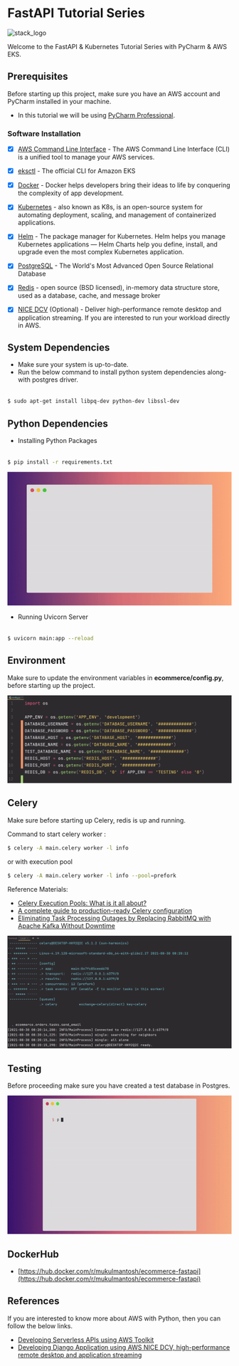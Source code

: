# FastAPI Tutorial Series

![stack_logo](https://gist.githubusercontent.com/mukulmantosh/d68428973c1a368ecc6f3781144abca8/raw/044c5e7b4e86d39c815d575ad63c56864e2a7dda/stack.png)


Welcome to the FastAPI & Kubernetes Tutorial Series with PyCharm & AWS EKS.

## Prerequisites 

Before starting up this project, make sure you have an AWS account and 
PyCharm installed in your machine.

* In this tutorial we will be using [PyCharm Professional](https://www.jetbrains.com/pycharm/).


### Software Installation

- [x] [AWS Command Line Interface](https://aws.amazon.com/cli/) - The AWS Command Line Interface (CLI) is a unified tool to manage your AWS services.


- [x] [eksctl](https://eksctl.io/) - The official CLI for Amazon EKS


- [x] [Docker](https://www.docker.com/) - Docker helps developers bring their ideas to life by conquering the complexity of app development.


- [x] [Kubernetes](https://kubernetes.io/) - also known as K8s, is an 
 open-source system for automating deployment, scaling, and management of containerized applications.


- [x] [Helm](https://helm.sh/) - The package manager for Kubernetes. Helm helps you manage 
Kubernetes applications — Helm Charts help you define, install, and upgrade even the most complex Kubernetes application.


- [x] [PostgreSQL](https://www.postgresql.org/) - The World's Most Advanced Open Source Relational Database


- [x] [Redis](https://redis.io/) - open source (BSD licensed), in-memory data structure store, used as a database, cache, and message broker


- [x] [NICE DCV](https://www.nice-dcv.com/) (Optional) - Deliver high-performance remote desktop and application streaming. If 
you are interested to run your workload directly in AWS.

## System Dependencies

- Make sure your system is up-to-date.
- Run the below command to install python system 
dependencies along-with postgres driver.

```bash

$ sudo apt-get install libpq-dev python-dev libssl-dev

```



## Python Dependencies

- Installing Python Packages

```bash

$ pip install -r requirements.txt

```

![requirements-install](./misc/images/requirements.gif)

- Running Uvicorn Server

```bash

$ uvicorn main:app --reload

```

## Environment

Make sure to update the environment variables in **ecommerce/config.py**, before starting up the project.


![config-file](./misc/images/env_file.png)



## Celery

Make sure before starting up Celery, redis is up and running.

Command to start celery worker :

```bash
$ celery -A main.celery worker -l info
```
or with execution pool
```bash
$ celery -A main.celery worker -l info --pool=prefork
```

Reference Materials:
* [Celery Execution Pools: What is it all about?](https://www.distributedpython.com/2018/10/26/celery-execution-pool/)
* [A complete guide to production-ready Celery configuration](https://medium.com/koko-networks/a-complete-guide-to-production-ready-celery-configuration-5777780b3166)
* [Eliminating Task Processing Outages by Replacing RabbitMQ with Apache Kafka Without Downtime](https://doordash.engineering/2020/09/03/eliminating-task-processing-outages-with-kafka/)


![celery-task](./misc/images/celery-task.png)

## Testing

Before proceeding make sure you have created a test database in Postgres.

![python-testing](./misc/images/testing.gif)


## DockerHub
 - [https://hub.docker.com/r/mukulmantosh/ecommerce-fastapi](https://hub.docker.com/r/mukulmantosh/ecommerce-fastapi)


## References

If you are interested to know more about AWS with Python, then you can follow the below links.

- [Developing Serverless APIs using AWS Toolkit](https://www.jetbrains.com/pycharm/guide/tutorials/intro-aws/)
- [Developing Django Application using AWS NICE DCV, high-performance remote desktop and application streaming](https://www.jetbrains.com/pycharm/guide/tutorials/django-aws/) 
